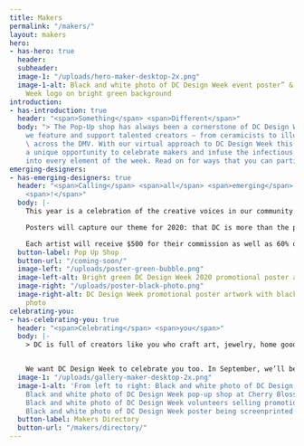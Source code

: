 ```yaml
---
title: Makers
permalink: "/makers/"
layout: makers
hero:
- has-hero: true
  header: 
  subheader: 
  image-1: "/uploads/hero-maker-desktop-2x.png"
  image-1-alt: Black and white photo of DC Design Week event poster” & “DC Design
    Week logo on bright green background
introduction:
- has-introduction: true
  header: "<span>Something</span> <span>Different</span>"
  body: "> The Pop-Up shop has always been a cornerstone of DC Design Week. It’s how
    we feature and support talented creators – from ceramicists to illustrators –
    \ across the DMV. With our virtual approach to DC Design Week this year comes
    a unique opportunity to celebrate makers and infuse the infectious DIY energy
    into every element of the week. Read on for ways that you can participate!"
emerging-designers:
- has-emerging-designers: true
  header: "<span>Calling</span> <span>all</span> <span>emerging</span> <span>artists</span>
    <span>!</span>"
  body: |-
    This year is a celebration of the creative voices in our community. We’re putting our money where our mouth is and commissioning custom poster designs from up to five emerging designers from the DMV. These 11x17" posters will be printed and available for sale (along with our DCDW 2020 merch!) at an online shop hosted by [Cherry Blossom Creative <i class="fas fa-external-link-square-alt"></i>](https://www.cherryblossomworkshop.com/){:target="_blank" rel="noopener nofollow"}.

    Posters will capture our theme for 2020: that DC is more than the politics we’re known for — that we know our home city and region to be more diverse, vibrant, and innovative than people could possibly imagine.

    Each artist will receive $500 for their commission as well as 60% of all proceeds from sales of their design. Artists will be selected by a committee of established artists — [Dany Green <i class="fas fa-external-link-square-alt"></i>](http://www.danygreen.com/){:target="_blank" rel="noopener nofollow"}, [Sonia Jones <i class="fas fa-external-link-square-alt"></i>](http://soniajonestheartist.com/){:target="_blank" rel="noopener nofollow"}, [Jodi Kostelnik <i class="fas fa-external-link-square-alt"></i>](https://theneighborgoods.com/){:target="_blank" rel="noopener nofollow"}, [Josue Martinez <i class="fas fa-external-link-square-alt"></i>](https://corintogallery.com/){:target="_blank" rel="noopener nofollow"}, and [Torie Partridge <i class="fas fa-external-link-square-alt"></i>](https://www.cherryblossomworkshop.com/){:target="_blank" rel="noopener nofollow"}.
  button-label: Pop Up Shop
  button-url: "/coming-soon/"
  image-left: "/uploads/poster-green-bubble.png"
  image-left-alt: Bright green DC Design Week 2020 promotional poster artwork
  image-right: "/uploads/poster-black-photo.png"
  image-right-alt: DC Design Week promotional poster artwork with black and white
    photo
celebrating-you:
- has-celebrating-you: true
  header: "<span>Celebrating</span> <span>you</span>"
  body: |-
    > DC is full of creators like you who craft art, jewelry, home goods, ceramics, furniture, chocolate, cakes, stationery, leather goods, clothing, buttons, and more. Whether you do this for a living, as a side hustle, or as a hobby, we see you. We’re thrilled you’re part of the creative energy in the DMV.


    We want DC Design Week to celebrate you too. In September, we’ll be launching a directory of makers to help folks in our region (and around the world?!) find awesome people doing awesome things. Whether you have an online shop or brick-and-mortar, we want to show the world the amazing things you make.
  image-1: "/uploads/gallery-maker-desktop-2x.png"
  image-1-alt: 'From left to right: Black and white photo of DC Design Week buttons,
    Black and white photo of DC Design Week pop-up shop at Cherry Blossom Creative,
    Black and white photo of DC Design Week volunteers selling promotional posters,
    Black and white photo of DC Design Week poster being screenprinted'
  button-label: Makers Directory
  button-url: "/makers/directory/"
---
```


